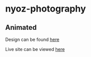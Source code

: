 # nyoz-photography

## Animated

Design can be found [here](https://www.figma.com/file/TaPxVtwd3JMRmP3b5HOKtD/Nyoz-Heropage)

Live site can be viewed [here](https://nyoz.netlify.app/)

